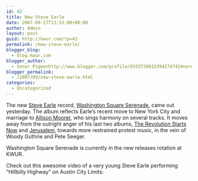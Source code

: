 ```yaml
---
id: 42
title: New Steve Earle
date: 2007-09-27T13:53:00+00:00
author: Admin
layout: post
guid: http://kwur.com/?p=42
permalink: /new-steve-earle/
blogger_blog:
  - blog.kwur.com
blogger_author:
  - Senor Pigeonhttp://www.blogger.com/profile/03337380153942747424noreply@blogger.com
blogger_permalink:
  - /2007/09/new-steve-earle.html
categories:
  - Uncategorized
---
```

<div class="pf-content">
  <p>
    The new <a href="http://www.steveearle.com/">Steve Earle</a> record, <a href="http://www.amazon.com/Washington-Square-Serenade-Steve-Earle/dp/B000UC1Q9C">Washington Square Serenade</a>, came out yesterday. The album reflects Earle’s recent move to New York City and marriage to <a href="http://www.allisonmoorer.com/">Allison Moorer</a>, who sings harmony on several tracks. It moves away from the outright anger of his last two albums, <a href="http://www.amazon.com/Revolution-Starts-Now-Steve-Earle/dp/B0002IQHV6/ref=pd_bbs_sr_1/102-6626378-7878566?ie=UTF8&s=music&qid=1190901647&sr=1-1">The Revolution Starts Now</a> and <a href="http://www.amazon.com/Jerusalem-Steve-Earle/dp/B00006GEX6/ref=m_art_li_7/102-6626378-7878566">Jerusalem</a>, towards more restrained protest music, in the vein of Woody Guthrie and Pete Seeger.
  </p>
  
  <p>
    Washington Square Serenade is currently in the new releases rotation at KWUR.
  </p>
  
  <p>
    Check out this awesome video of a very young Steve Earle performing “Hillbilly Highway” on Austin City Limits:<br />
  </p>
</div>